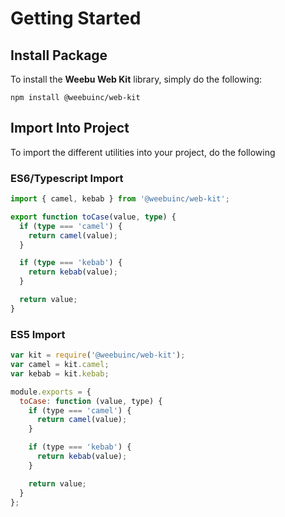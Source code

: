# Getting Started

## Install Package

To install the **Weebu Web Kit** library, simply do the following:

`npm install @weebuinc/web-kit`

## Import Into Project

To import the different utilities into your project, do the following

### ES6/Typescript Import

```typescript
import { camel, kebab } from '@weebuinc/web-kit';

export function toCase(value, type) {
  if (type === 'camel') {
    return camel(value);
  }

  if (type === 'kebab') {
    return kebab(value);
  }

  return value;
}
```

### ES5 Import

```javascript
var kit = require('@weebuinc/web-kit');
var camel = kit.camel;
var kebab = kit.kebab;

module.exports = {
  toCase: function (value, type) {
    if (type === 'camel') {
      return camel(value);
    }

    if (type === 'kebab') {
      return kebab(value);
    }

    return value;
  }
};
```
